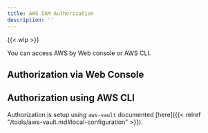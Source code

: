 ```yaml
---
title: AWS IAM Authorization
description: ''
---
```

{{< wip >}}

You can access AWS by Web console or AWS CLI.

## Authorization via Web Console

## Authorization using AWS CLI

Authorization is setup using `aws-vault` documented [here]({{< relref "/tools/aws-vault.md#local-configuration" >}}).
